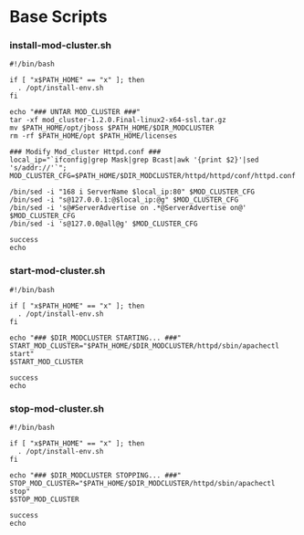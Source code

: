 Base Scripts
====

### install-mod-cluster.sh

	#!/bin/bash
	
	if [ "x$PATH_HOME" == "x" ]; then
	  . /opt/install-env.sh
	fi
	
	echo "### UNTAR MOD_CLUSTER ###"
	tar -xf mod_cluster-1.2.0.Final-linux2-x64-ssl.tar.gz
	mv $PATH_HOME/opt/jboss $PATH_HOME/$DIR_MODCLUSTER
	rm -rf $PATH_HOME/opt $PATH_HOME/licenses
	
	### Modify Mod_cluster Httpd.conf ###
	local_ip="`ifconfig|grep Mask|grep Bcast|awk '{print $2}'|sed 's/addr://'`";
	MOD_CLUSTER_CFG=$PATH_HOME/$DIR_MODCLUSTER/httpd/httpd/conf/httpd.conf
	
	/bin/sed -i "168 i ServerName $local_ip:80" $MOD_CLUSTER_CFG
	/bin/sed -i "s@127.0.0.1:@$local_ip:@g" $MOD_CLUSTER_CFG
	/bin/sed -i 's@#ServerAdvertise on .*@ServerAdvertise on@' $MOD_CLUSTER_CFG
	/bin/sed -i 's@127.0.0@all@g' $MOD_CLUSTER_CFG
	
	success
	echo


### start-mod-cluster.sh

	#!/bin/bash
	
	if [ "x$PATH_HOME" == "x" ]; then
	  . /opt/install-env.sh
	fi
	
	echo "### $DIR_MODCLUSTER STARTING... ###"
	START_MOD_CLUSTER="$PATH_HOME/$DIR_MODCLUSTER/httpd/sbin/apachectl start"
	$START_MOD_CLUSTER
	
	success
	echo


### stop-mod-cluster.sh

	#!/bin/bash
	
	if [ "x$PATH_HOME" == "x" ]; then
	  . /opt/install-env.sh
	fi
	
	echo "### $DIR_MODCLUSTER STOPPING... ###"
	STOP_MOD_CLUSTER="$PATH_HOME/$DIR_MODCLUSTER/httpd/sbin/apachectl stop"
	$STOP_MOD_CLUSTER
	
	success
	echo
